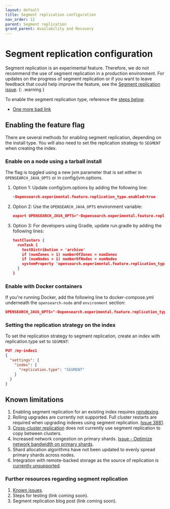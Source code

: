 ```yaml
---
layout: default
title: Segment replication configuration
nav_order: 12
parent: Segment replication
grand_parent: Availability and Recovery
---
```


# Segment replication configuration

Segment replication is an experimental feature. Therefore, we do not recommend the use of segment replication in a production environment. For updates on the progress of segment replication or if you want to leave feedback that could help improve the feature, see the [Segment replication issue](https://github.com/opensearch-project/OpenSearch/issues/2194).
{: .warning }

To enable the segment replication type, reference the [steps below](#enable-on-a-node-using-a-tarball-install).

- [One more bad link](https://opensearch.org.org)

## Enabling the feature flag

There are several methods for enabling segment replication, depending on the install type. You will also need to set the replication strategy to `SEGMENT` when creating the index.

### Enable on a node using a tarball install

The flag is toggled using a new jvm parameter that is set either in `OPENSEARCH_JAVA_OPTS` or in config/jvm.options.

1. Option 1: Update config/jvm.options by adding the following line:

    ````json
    -Dopensearch.experimental.feature.replication_type.enabled=true
    ````

1. Option 2: Use the `OPENSEARCH_JAVA_OPTS` environment variable:

    ````json
    export OPENSEARCH_JAVA_OPTS="-Dopensearch.experimental.feature.replication_type.enabled=true"
    ````
1. Option 3: For developers using Gradle, update run.gradle by adding the following lines:

    ````json
    testClusters {
      runTask {
        testDistribution = 'archive'
        if (numZones > 1) numberOfZones = numZones
        if (numNodes > 1) numberOfNodes = numNodes
        systemProperty 'opensearch.experimental.feature.replication_type.enabled', 'true'
      }
    }
    ````

### Enable with Docker containers

If you're running Docker, add the following line to docker-compose.yml underneath the `opensearch-node` and `environment` section:

````json
OPENSEARCH_JAVA_OPTS="-Dopensearch.experimental.feature.replication_type.enabled=true" # Enables segment replication
````

### Setting the replication strategy on the index

To set the replication strategy to segment replication, create an index with replication.type set to `SEGMENT`:

````json
PUT /my-index1
{
  "settings": {
    "index": {
      "replication.type": "SEGMENT" 
    }
  }
}
````

## Known limitations

1. Enabling segment replication for an existing index requires [reindexing](https://github.com/opensearch-project/OpenSearch/issues/3685).
1. Rolling upgrades are currently not supported. Full cluster restarts are required when upgrading indexes using segment replication. [Issue 3881](https://github.com/opensearch-project/OpenSearch/issues/3881).
1. [Cross-cluster replication](https://github.com/opensearch-project/OpenSearch/issues/4090) does not currently use segment replication to copy between clusters.
1. Increased network congestion on primary shards. [Issue - Optimize network bandwidth on primary shards](https://github.com/opensearch-project/OpenSearch/issues/4245).
1. Shard allocation algorithms have not been updated to evenly spread primary shards across nodes.
1. Integration with remote-backed storage as the source of replication is [currently unsupported](https://github.com/opensearch-project/OpenSearch/issues/4448).

### Further resources regarding segment replication

1. [Known issues](https://github.com/opensearch-project/OpenSearch/issues/2194).
1. Steps for testing (link coming soon).
1. Segment replication blog post (link coming soon).

